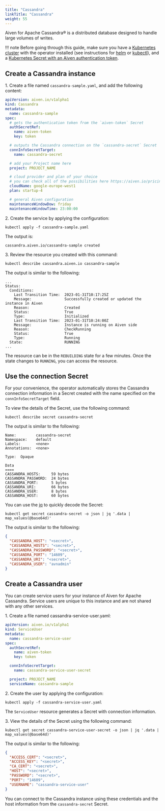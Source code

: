 ```yaml
---
title: "Cassandra"
linkTitle: "Cassandra"
weight: 55
---
```


Aiven for Apache Cassandra® is a distributed database designed to handle large volumes of writes.

!!! note
    Before going through this guide, make sure you have a [Kubernetes cluster](../installation/prerequisites.md) with the operator installed (see instructions for [helm](../installation/helm.md) or [kubectl](../installation/kubectl.md)), and a [Kubernetes Secret with an Aiven authentication token](../authentication.md).

## Create a Cassandra instance

1\. Create a file named `cassandra-sample.yaml`, and add the following content:

```yaml
apiVersion: aiven.io/v1alpha1
kind: Cassandra
metadata:
  name: cassandra-sample
spec:
  # gets the authentication token from the `aiven-token` Secret
  authSecretRef:
    name: aiven-token
    key: token

  # outputs the Cassandra connection on the `cassandra-secret` Secret
  connInfoSecretTarget:
    name: cassandra-secret

  # add your Project name here
  project: PROJECT_NAME

  # cloud provider and plan of your choice
  # you can check all of the possibilities here https://aiven.io/pricing
  cloudName: google-europe-west1
  plan: startup-4

  # general Aiven configuration
  maintenanceWindowDow: friday
  maintenanceWindowTime: 23:00:00
```

2\. Create the service by applying the configuration:

```shell
kubectl apply -f cassandra-sample.yaml
```

The output is:

```shell
cassandra.aiven.io/cassandra-sample created
```

3\. Review the resource you created with this command:

```shell
kubectl describe cassandra.aiven.io cassandra-sample
```

The output is similar to the following:

```shell
...
Status:
  Conditions:
    Last Transition Time:  2023-01-31T10:17:25Z
    Message:               Successfully created or updated the instance in Aiven
    Reason:                Created
    Status:                True
    Type:                  Initialized
    Last Transition Time:  2023-01-31T10:24:00Z
    Message:               Instance is running on Aiven side
    Reason:                CheckRunning
    Status:                True
    Type:                  Running
  State:                   RUNNING
...
```

The resource can be in the `REBUILDING` state for a few minutes. Once the state changes to `RUNNING`, you can access the resource.

## Use the connection Secret

For your convenience, the operator automatically stores the Cassandra connection information in a Secret created with the
name specified on the `connInfoSecretTarget` field.

To view the details of the Secret, use the following command:

```shell
kubectl describe secret cassandra-secret
```

The output is similar to the following:

```shell
Name:         cassandra-secret
Namespace:    default
Labels:       <none>
Annotations:  <none>

Type:  Opaque

Data
====
CASSANDRA_HOSTS:     59 bytes
CASSANDRA_PASSWORD:  24 bytes
CASSANDRA_PORT:      5 bytes
CASSANDRA_URI:       66 bytes
CASSANDRA_USER:      8 bytes
CASSANDRA_HOST:      60 bytes
```

You can use the [jq](https://github.com/jqlang/jq) to quickly decode the Secret:

```shell
kubectl get secret cassandra-secret -o json | jq '.data | map_values(@base64d)'
```

The output is similar to the following:

```json
{
  "CASSANDRA_HOST": "<secret>",
  "CASSANDRA_HOSTS": "<secret>",
  "CASSANDRA_PASSWORD": "<secret>",
  "CASSANDRA_PORT": "14609",
  "CASSANDRA_URI": "<secret>",
  "CASSANDRA_USER": "avnadmin"
}
```

## Create a Cassandra user

You can create service users for your instance of Aiven for Apache Cassandra. Service users are unique to this instance and are not shared with any other services.

1\. Create a file named cassandra-service-user.yaml:

```yaml
apiVersion: aiven.io/v1alpha1
kind: ServiceUser
metadata:
  name: cassandra-service-user
spec:
  authSecretRef:
    name: aiven-token
    key: token

  connInfoSecretTarget:
    name: cassandra-service-user-secret

  project: PROJECT_NAME
  serviceName: cassandra-sample
```

2\. Create the user by applying the configuration:

```shell
kubectl apply -f cassandra-service-user.yaml
```

The `ServiceUser` resource generates a Secret with connection information.

3\. View the details of the Secret using the following command:

```shell
kubectl get secret cassandra-service-user-secret -o json | jq '.data | map_values(@base64d)'
```

The output is similar to the following:

```json
{
  "ACCESS_CERT": "<secret>",
  "ACCESS_KEY": "<secret>",
  "CA_CERT": "<secret>",
  "HOST": "<secret>",
  "PASSWORD": "<secret>",
  "PORT": "14609",
  "USERNAME": "cassandra-service-user"
}
```

You can connect to the Cassandra instance using these credentials and the host information from the `cassandra-secret` Secret.
